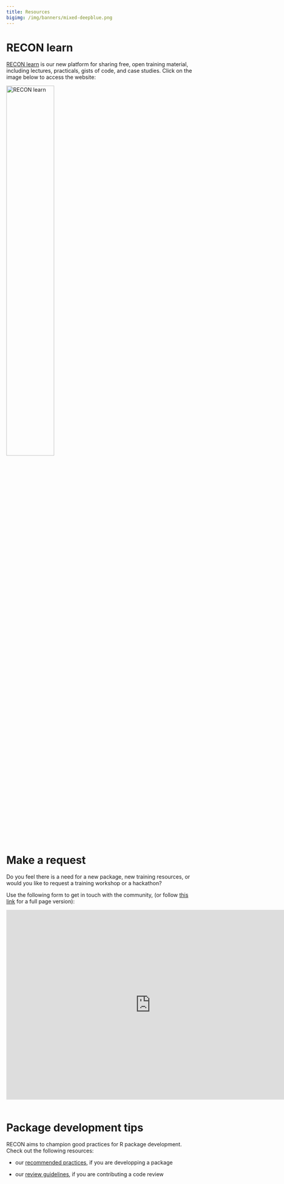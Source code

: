 ```yaml
---
title: Resources
bigimg: /img/banners/mixed-deepblue.png
---
```




# RECON learn

[RECON learn](https://reconlearn.netlify.com/) is our new platform for sharing
free, open training material, including lectures, practicals, gists of code, and
case studies. Click on the image below to access the website:

<div class="list-circles">
<a href="https://reconlearn.netlify.com/"><img src="https://reconlearn.netlify.com/img/logo/learn.png" alt="RECON learn" width="50%"></a>
</div>

<br>
<br>


# Make a request

Do you feel there is a need for a new package, new training resources, or would
you like to request a training workshop or a hackathon?

Use the following form to get in touch with the community, (or follow <a href="https://goo.gl/forms/m45WUdikj8D6QZ4s2">this link</a> for a full page version):

<iframe src="https://docs.google.com/forms/d/e/1FAIpQLSdm0TH7Y6Ihq4v-I7_z0iJA77khzsx4aEzMogm8z8Er62Ew4Q/viewform?embedded=true" width="760" height="500" frameborder="0" marginheight="0" marginwidth="0">Loading...</iframe>

<br>
<br>



# Package development tips

RECON aims to champion good practices for R package development. Check out the following resources:

- our [recommended practices](resources/guidelines), if you are developping a package

- our [review guidelines](resources/review), if you are contributing a code review




